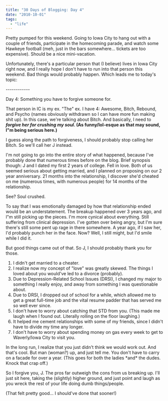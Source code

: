 ```yaml
---
title: "30 Days of Blogging: Day 4"
date: "2010-10-01"
tags:
  - "life"
---
```


Pretty pumped for this weekend. Going to Iowa City to hang out with a couple of friends, participate in the homecoming parade, and watch some Hawkeye football (meh, just in the bars somewhere... tickets are too expensive). Should be a nice mini-vacation.

Unfortunately, there's a particular person that (I believe) lives in Iowa City right now, and I really hope I don't have to run into that person this weekend. Bad things would probably happen. Which leads me to today's topic:

\------------

Day 4: Something you have to forgive someone for.

That person in IC is my ex. "The" ex. I have 4: Awesome, Bitch, Rebound, and Psycho (names obviously withdrawn so I can have more fun making shit up). In this case, we're talking about Bitch. And basically, I need to **_forgive her for crushing my soul_. (As funny/lol-esque as that may sound, I"m being serious here.)**

I guess along the path to forgiveness, I should probably stop calling her Bitch. So we'll call her J instead.

I'm not going to go into the entire story of what happened, because I've probably done that numerous times before on the blog. Brief synopsis though: J and I dated my first 2 years of college. Fell in love. Both of us seemed serious about getting married, and I planned on proposing on our 2 year anniversary. 21 months into the relationship, I discover she'd cheated on me (numerous times, with numerous people) for 14 months of the relationship.

See? Soul crushed.

To say that I was emotionally damaged by how that relationship ended would be an understatement. The breakup happened over 3 years ago, and I"m still picking up the pieces. I'm more cynical about everything. Still suffering from clinical depression. I've gotten over being angry, but I'm sure there's still some pent up rage in there somewhere. A year ago, if I saw her, I'd probably punch her in the face. Now? Well, I still might, but I'd smile while I did it.

But good things came out of that. So J, I should probably thank you for those.

1. I didn't get married to a cheater.
2. I realize now my concept of "love" was greatly skewed. The things I loved about you would've led to a divorce (probably).
3. Due to Depression-Related School Issues (DRSI), I changed my major to something I really enjoy, and away from something I was questionable about.
4. Due to DRSI, I dropped out of school for a while, which allowed me to get a great full-time job and the vital resume padder that has served me so well ever since.
5. I don't have to worry about catching that STD from you. (This made me laugh when I found out. Literally rolling on the floor laughing.)
6. It helped me cement relationships with some of my friends, since I didn't have to divide my time any longer.
7. I don't have to worry about spending money on gas every week to get to Waverly/Iowa City to visit you.

In the long run, I realize that you just didn't think we would work out. And that's cool. But man (woman?) up, and just tell me. You don't have to carry on a facade for over a year. (This goes for both the ladies \*and\* the dudes. Knock that crap off.)

So I forgive you, J. The pros far outweigh the cons from us breaking up. I'll just sit here, taking the (slightly) higher ground, and just point and laugh as you wreck the rest of your life doing dumb things/people.

(That felt pretty good... I should've done that sooner!)
